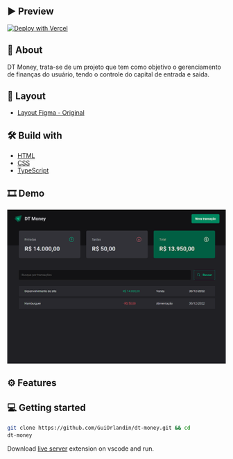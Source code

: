 </div>

## ▶ Preview

[![Deploy with Vercel](https://vercel.com/button)](https://dt-money-guiorlandin.vercel.app/)

## 📃 About

DT Money, trata-se de um projeto que tem como objetivo o gerenciamento de finanças do usuário, tendo o controle do capital de entrada e saida.

## 🎨 Layout

- [Layout Figma - Original](https://www.figma.com/community/file/1138814493269096792)

## 🛠 Build with

- [HTML]()
- [CSS]()
- [TypeScript]()

## 🎞 Demo

<img src="src/assets/demo1.png">

## ⚙ Features

## 💻 Getting started

```sh
git clone https://github.com/GuiOrlandin/dt-money.git && cd
dt-money
```

Download [live server](https://marketplace.visualstudio.com/items?itemName=ritwickdey.LiveServer) extension on vscode and run.

